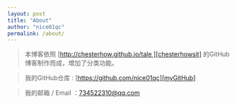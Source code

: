 ```yaml
---
layout: post
title: "About"
author: "nice01qc"
permalink: /about/
---
```


> 本博客依照 [http://chesterhow.github.io/tale ][chesterhowsit]  的GitHub博客制作而成，增加了分类功能。


> 我的GitHub仓库 : [https://github.com/nice01qc][myGitHub]

> 我的邮箱 / Email ：734522310@qq.com





[chesterhowsit]: http://chesterhow.github.io/tale
[myGitHub]: https://github.com/nice01qc



